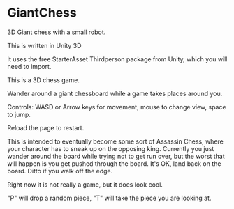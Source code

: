 # GiantChess
3D Giant chess with a small robot.

This is written in Unity 3D

It uses the free StarterAsset Thirdperson package from Unity, which you will need to import.

This is a 3D chess game.

Wander around a giant chessboard while a game takes places around you.

Controls: WASD or Arrow keys for movement, mouse to change view, space to jump.

Reload the page to restart.

This is intended to eventually become some sort of Assassin Chess, where your character has to sneak up on the opposing king. Currently you just wander around the board while trying not to get run over, but the worst that will happen is you get pushed through the board. It's OK, land back on the board. Ditto if you walk off the edge.

Right now it is not really a game, but it does look cool.

"P" will drop a random piece, "T" will take the piece you are looking at.
